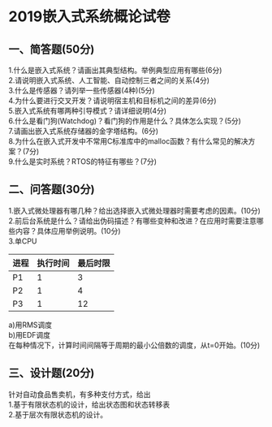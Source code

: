 # 2019嵌入式系统概论试卷
## 一、简答题(50分)
1.什么是嵌入式系统？请画出其典型结构。举例典型应用有哪些(6分)  
2.请说明嵌入式系统、人工智能、自动控制三者之间的关系(4分)  
3.什么是传感器？请列举一些传感器(4种)(5分)  
4.为什么要进行交叉开发？请说明宿主机和目标机之间的差异(6分)  
5.嵌入式系统有哪两种引导模式？请详细说明(4分)  
6.什么是看门狗(Watchdog)？看门狗的作用是什么？具体怎么实现？(5分)  
7.请画出嵌入式系统存储器的金字塔结构。(6分)  
8.为什么在嵌入式开发中不常用C标准库中的malloc函数？有什么常见的解决方案？(7分)  
9.什么是实时系统？RTOS的特征有哪些？(7分)  
## 二、问答题(30分)  
1.嵌入式微处理器有哪几种？给出选择嵌入式微处理器时需要考虑的因素。(10分)  
2.前后台系统是什么？请给出伪码描述？有哪些变种和改进？在应用时需要注意哪些内容？具体应用举例说明。(10分)  
3.单CPU

|进程|执行时间|最后时限| 
|----|--------|--------|
|P1|1|3|
|P2|1|4|
|P3|1|12|
a)用RMS调度  
b)用EDF调度  
在每种情况下，计算时间间隔等于周期的最小公倍数的调度，从t=0开始。(10分)

## 三、设计题(20分)
针对自动食品售卖机，有多种支付方式，给出  
1.基于有限状态机的设计，给出状态图和状态转移表  
2.基于层次有限状态机的设计。  
